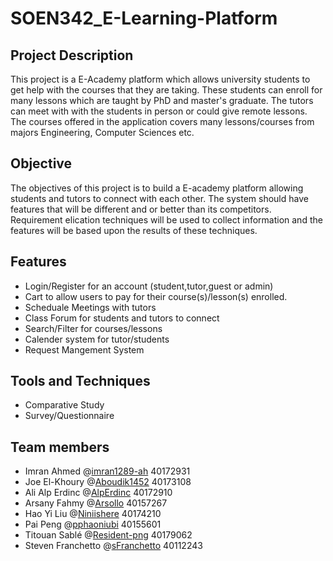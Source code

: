 # SOEN342_E-Learning-Platform

## Project Description
This project is a E-Academy platform which allows university students to get help with the courses that they are taking. These students can enroll for many lessons which are taught by PhD and master's graduate. The tutors can meet with with the students in person or could give remote lessons. The courses offered in the application covers many lessons/courses from majors Engineering, Computer Sciences etc. 

## Objective
The objectives of this project is to build a E-academy platform allowing students and tutors to connect with each other. The system should have features that will be different and or better than its competitors. Requirement elication techniques will be used to collect information and the features will be based upon the results of these techniques.

## Features
- Login/Register for an account (student,tutor,guest or admin)
- Cart to allow users to pay for their course(s)/lesson(s) enrolled.
- Scheduale Meetings with tutors
- Class Forum for students and tutors to connect
- Search/Filter for courses/lessons 
- Calender system for tutor/students
- Request Mangement System

## Tools and Techniques
- Comparative Study
- Survey/Questionnaire

## Team members
- Imran Ahmed @[imran1289-ah](https://github.com/imran1289-ah) 40172931
- Joe El-Khoury @[Aboudik1452](https://github.com/Aboudik1452) 40173108
- Ali Alp Erdinc @[AlpErdinc](https://github.com/AlpErdinc) 40172910
- Arsany Fahmy @[Arsollo](https://github.com/Arsollo) 40157267 
- Hao Yi Liu @[Niniishere](https://github.com/Niniishere) 40174210
- Pai Peng @[pphaoniubi](https://github.com/pphaoniubi) 40155601 
- Titouan Sablé @[Resident-png](https://github.com/Resident-png) 40179062
- Steven Franchetto @[sFranchetto](https://github.com/sFranchetto) 40112243
